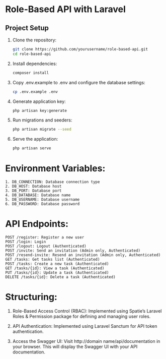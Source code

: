 # Role-Based API with Laravel

## Project Setup
1. Clone the repository:
   ```bash
   git clone https://github.com/yourusername/role-based-api.git
   cd role-based-api
2. Install dependencies:
    ```bash
   composer install
3. Copy .env.example to .env and configure the database settings:
    ```bash
   cp .env.example .env
4. Generate application key:
    ```bash
   php artisan key:generate
5. Run migrations and seeders:
    ```bash
   php artisan migrate --seed
6. Serve the application:
    ```bash
   php artisan serve
# Environment Variables:
    1. DB_CONNECTION: Database connection type
    2. DB_HOST: Database host
    3. DB_PORT: Database port
    4. DB_DATABASE: Database name
    5. DB_USERNAME: Database username
    6. DB_PASSWORD: Database password

# API Endpoints:
    POST /register: Register a new user
    POST /login: Login
    POST /logout: Logout (Authenticated)
    POST /invite: Send an invitation (Admin only, Authenticated)
    POST /resend-invite: Resend an invitation (Admin only, Authenticated)
    GET /tasks: Get tasks list (Authenticated)
    POST /tasks: Create a new task (Authenticated)
    GET /tasks/{id}: View a task (Authenticated)
    PUT /tasks/{id}: Update a task (Authenticated)
    DELETE /tasks/{id}: Delete a task (Authenticated)

# Structuring:

1. Role-Based Access Control (RBAC): 
    Implemented using Spatie’s Laravel Roles & Permission package for defining
    and managing user roles.
    
2. API Authentication: 
    Implemented using Laravel Sanctum for API token authentication.
3. Access the Swagger UI:
    Visit http://domain name/api/documentation in your browser. This will display the Swagger UI with your API         
    documentation.
